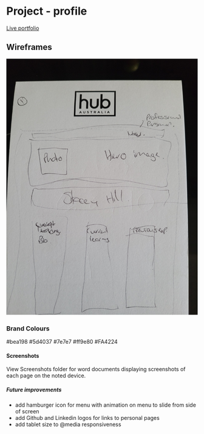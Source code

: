 # Project - profile

[Live portfolio](https://stacey83.github.io/)

## Wireframes

![Wireframe image](/images/Wireframedraft.jpg)

### Brand Colours

#bea198
#5d4037
#7e7e7
#ff9e80
#FA4224

#### Screenshots

View Screenshots folder for word documents displaying screenshots of each page on the noted device.

##### Future improvements

- add hamburger icon for menu with animation on menu to slide from side of screen
- add Github and Linkedin logos for links to personal pages
- add tablet size to @media responsiveness
